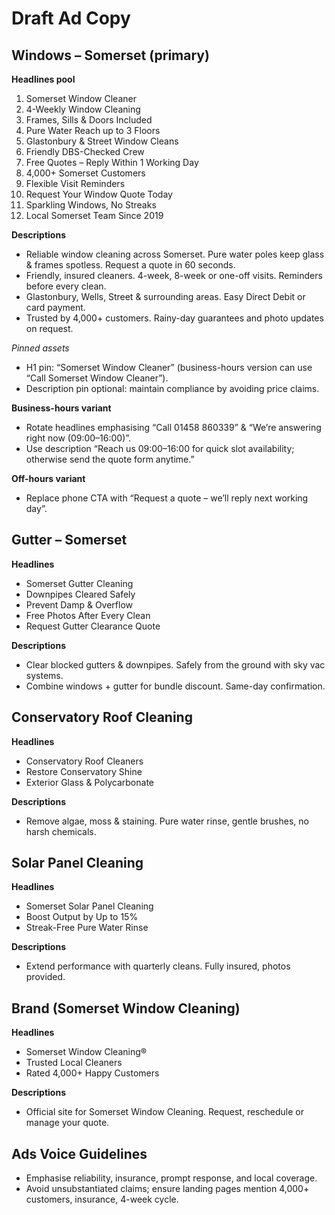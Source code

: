 # Draft Ad Copy

## Windows – Somerset (primary)
**Headlines pool**
1. Somerset Window Cleaner
2. 4-Weekly Window Cleaning
3. Frames, Sills & Doors Included
4. Pure Water Reach up to 3 Floors
5. Glastonbury & Street Window Cleans
6. Friendly DBS-Checked Crew
7. Free Quotes – Reply Within 1 Working Day
8. 4,000+ Somerset Customers
9. Flexible Visit Reminders
10. Request Your Window Quote Today
11. Sparkling Windows, No Streaks
12. Local Somerset Team Since 2019

**Descriptions**
- Reliable window cleaning across Somerset. Pure water poles keep glass & frames spotless. Request a quote in 60 seconds.
- Friendly, insured cleaners. 4-week, 8-week or one-off visits. Reminders before every clean.
- Glastonbury, Wells, Street & surrounding areas. Easy Direct Debit or card payment.
- Trusted by 4,000+ customers. Rainy-day guarantees and photo updates on request.

_Pinned assets_
- H1 pin: “Somerset Window Cleaner” (business-hours version can use “Call Somerset Window Cleaner”).
- Description pin optional: maintain compliance by avoiding price claims.

**Business-hours variant**
- Rotate headlines emphasising “Call 01458 860339” & “We’re answering right now (09:00–16:00)”.
- Use description “Reach us 09:00–16:00 for quick slot availability; otherwise send the quote form anytime.”

**Off-hours variant**
- Replace phone CTA with “Request a quote – we’ll reply next working day”.

## Gutter – Somerset
**Headlines**
- Somerset Gutter Cleaning
- Downpipes Cleared Safely
- Prevent Damp & Overflow
- Free Photos After Every Clean
- Request Gutter Clearance Quote

**Descriptions**
- Clear blocked gutters & downpipes. Safely from the ground with sky vac systems.
- Combine windows + gutter for bundle discount. Same-day confirmation.

## Conservatory Roof Cleaning
**Headlines**
- Conservatory Roof Cleaners
- Restore Conservatory Shine
- Exterior Glass & Polycarbonate

**Descriptions**
- Remove algae, moss & staining. Pure water rinse, gentle brushes, no harsh chemicals.

## Solar Panel Cleaning
**Headlines**
- Somerset Solar Panel Cleaning
- Boost Output by Up to 15%
- Streak-Free Pure Water Rinse

**Descriptions**
- Extend performance with quarterly cleans. Fully insured, photos provided.

## Brand (Somerset Window Cleaning)
**Headlines**
- Somerset Window Cleaning®
- Trusted Local Cleaners
- Rated 4,000+ Happy Customers

**Descriptions**
- Official site for Somerset Window Cleaning. Request, reschedule or manage your quote.

## Ads Voice Guidelines
- Emphasise reliability, insurance, prompt response, and local coverage.
- Avoid unsubstantiated claims; ensure landing pages mention 4,000+ customers, insurance, 4-week cycle.
